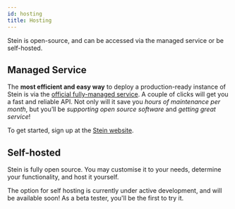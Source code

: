 ```yaml
---
id: hosting
title: Hosting
---
```


Stein is open-source, and can be accessed via the managed service or be self-hosted.

## Managed Service

The **most efficient and easy way** to deploy a production-ready instance of Stein is via the [official fully-managed service](https://steinhq.com). A couple of clicks will get you a fast and reliable API. Not only will it save you _hours of maintenance per month_, but you’ll be _supporting open source software_ and _getting great service_!

To get started, sign up at the [Stein website](https://steinhq.com).

## Self-hosted
Stein is fully open source. You may customise it to your needs, determine your functionality, and host it yourself.

The option for self hosting is currently under active development, and will be available soon! As a beta tester, you'll be the first to try it.
